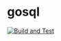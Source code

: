 # gosql

[![Build and Test](https://github.com/j32u4ukh/gosql/actions/workflows/go.yml/badge.svg)](https://github.com/j32u4ukh/gosql/actions/workflows/go.yml)
